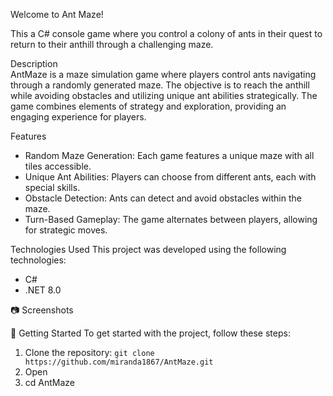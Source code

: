 Welcome to Ant Maze! 

This a C# console game where you control a colony of ants in their quest to return to their anthill through a challenging maze.

Description  
AntMaze is a maze simulation game where players control ants navigating through a randomly generated maze. The objective is to reach the anthill while avoiding obstacles and utilizing unique ant abilities strategically. The game combines elements of strategy and exploration, providing an engaging experience for players.

Features
- Random Maze Generation: Each game features a unique maze with all tiles accessible.
- Unique Ant Abilities: Players can choose from different ants, each with special skills.
- Obstacle Detection: Ants can detect and avoid obstacles within the maze.
- Turn-Based Gameplay: The game alternates between players, allowing for strategic moves.

Technologies Used
This project was developed using the following technologies:
- C#
- .NET 8.0

📷 Screenshots

🚀 Getting Started
To get started with the project, follow these steps:

1. Clone the repository:
```git clone https://github.com/miranda1867/AntMaze.git```
2. Open 
3. cd AntMaze
